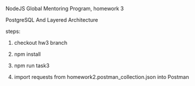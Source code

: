NodeJS Global Mentoring Program, homework 3

PostgreSQL And Layered Architecture

steps:
1. checkout hw3 branch 
2. npm install

3. npm run task3
4. import requests from homework2.postman_collection.json into Postman
